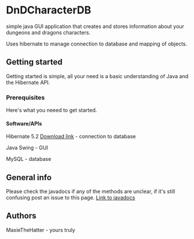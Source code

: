 # DnDCharacterDB

simple java GUI application that creates and stores information about your dungeons and dragons characters.

Uses hibernate to manage connection to database and mapping of objects.

## Getting started

Getting started is simple, all your need is a basic understanding of Java and the Hibernate API.

### Prerequisites
Here's what you neeed to get started.
#### Software/APIs

Hibernate 5.2 [Download link](http://hibernate.org/orm/releases/) - connection to database

Java Swing - GUI

MySQL - database

## General info

Please check the javadocs if any of the methods are unclear, if it's still confusing post an issue to this page.
[Link to javadocs](https://maxiethehatter.github.io/DnDCharacterDB/)

## Authors

MaxieTheHatter - yours truly
